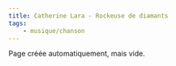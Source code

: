 ```yaml
---
title: Catherine Lara - Rockeuse de diamants
tags:
    - musique/chanson
---
```


Page créée automatiquement, mais vide.
